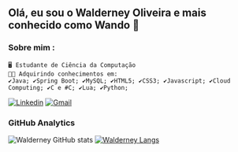## Olá, eu sou o Walderney Oliveira e mais conhecido como Wando 👋
### Sobre mim :
    🖥️ Estudante de Ciência da Computação
    👨‍🎓 Adquirindo conhecimentos em:
    ✔Java; ✔Spring Boot; ✔MySQL; ✔HTML5; ✔CSS3; ✔Javascript; ✔Cloud Computing; ✔C e #C; ✔Lua; ✔Python;

[![Linkedin](https://img.shields.io/badge/LinkedIn-0077B5?style=for-the-badge&logo=linkedin&logoColor=white)](https://www.linkedin.com/in/walderney-oliveira-165198214/)
[![Gmail](https://img.shields.io/badge/Gmail-D14836?style=for-the-badge&logo=gmail&logoColor=white)](mailto::walderneyoliveira@gmail.com)


### GitHub Analytics
 ![Walderney GitHub stats](https://github-readme-stats.vercel.app/api?username=wanoliveiraa&show_icons=true&theme=dracula) 
 [![Walderney Langs](https://github-readme-stats.vercel.app/api/top-langs/?username=wanoliveiraa&layout=compact&theme=dracula)](https://github.com/wanoliveiraa)